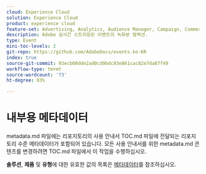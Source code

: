 ```yaml
---
cloud: Experience Cloud
solution: Experience Cloud
product: experience cloud
feature-set: Advertising, Analytics, Audience Manager, Campaign, Commerce, Customer Journey Analytics, Experience Cloud Services, Experience Manager, Experience Manager Assets, Experience Manager Cloud Manager, Experience Manager Forms, Experience Manager Guides, Experience Manager Screens, Experience Manager Sites, Experience Platform, Journey Optimizer, Journey Orchestration, Marketo Engage, Workfront
description: Adobe 실시간 스트리밍된 이벤트의 녹화본 컬렉션.
type: Event
mini-toc-levels: 2
git-repo: https://github.com/AdobeDocs/events.ko-KR
index: true
source-git-commit: 93ecb00dde2ad0cd9bdc93e861cac82e7da07f49
workflow-type: tm+mt
source-wordcount: '73'
ht-degree: 83%

---
```



# 내부용 메타데이터

metadata.md 파일에는 리포지토리의 사용 안내서 TOC.md 파일에 전달되는 리포지토리 수준 메타데이터가 포함되어 있습니다. 모든 사용 안내서를 위한 metadata.md 콘텐츠를 변경하려면 TOC.md 파일에서 이 작업을 수행하십시오.

**솔루션**, **제품** 및 **유형**&#x200B;에 대한 유효한 값의 목록은 [메타데이터](https://experienceleague.adobe.com/docs/authoring-guide-exl/using/editing/user-guide-setup/metadata.html?lang=en)를 참조하십시오.
